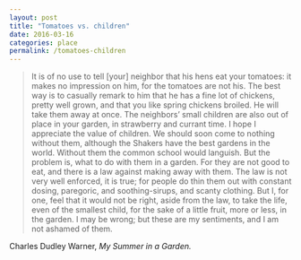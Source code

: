 ```yaml
---
layout: post
title: "Tomatoes vs. children"
date: 2016-03-16
categories: place
permalink: /tomatoes-children
---
```


> It is of no use to tell [your] neighbor that his hens eat your tomatoes: it makes no impression on him, for the tomatoes are not his. The best way is to casually remark to him that he has a fine lot of chickens, pretty well grown, and that you like spring chickens broiled. He will take them away at once. The neighbors’ small children are also out of place in your garden, in strawberry and currant time. I hope I appreciate the value of children. We should soon come to nothing without them, although the Shakers have the best gardens in the world. Without them the common school would languish. But the problem is, what to do with them in a garden. For they are not good to eat, and there is a law against making away with them. The law is not very well enforced, it is true; for people do thin them out with constant dosing, paregoric, and soothing-sirups, and scanty clothing. But I, for one, feel that it would not be right, aside from the law, to take the life, even of the smallest child, for the sake of a little fruit, more or less, in the garden. I may be wrong; but these are my sentiments, and I am not ashamed of them.

Charles Dudley Warner, *My Summer in a Garden.*